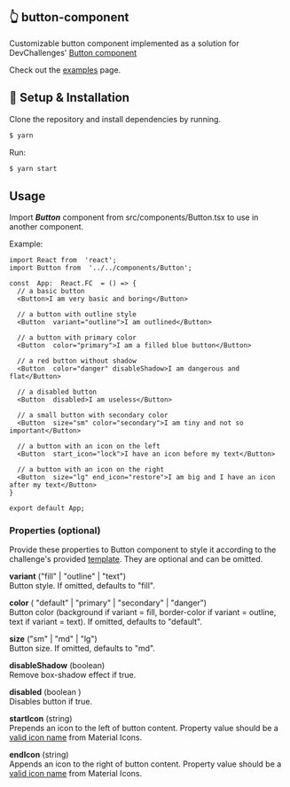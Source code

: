 ## :point_up_2: button-component

Customizable button component implemented as a solution for DevChallenges' [Button component](https://devchallenges.io/challenges/ohgVTyJCbm5OZyTB2gNY)

Check out the [examples](https://button-component-77489.web.app/) page.

## :wrench: Setup & Installation

Clone the repository and install dependencies by running.

```sh
$ yarn
```

Run:
```sh
$ yarn start
```

## Usage
Import ***Button*** component from src/components/Button.tsx to use in another component. 

Example:
````tsx
import React from  'react';
import Button from  '../../components/Button';
  
const  App:  React.FC  = () => {
  // a basic button
  <Button>I am very basic and boring</Button> 

  // a button with outline style
  <Button  variant="outline">I am outlined</Button>

  // a button with primary color
  <Button  color="primary">I am a filled blue button</Button>

  // a red button without shadow
  <Button  color="danger" disableShadow>I am dangerous and flat</Button>

  // a disabled button
  <Button  disabled>I am useless</Button>

  // a small button with secondary color
  <Button  size="sm" color="secondary">I am tiny and not so important</Button>

  // a button with an icon on the left
  <Button  start_icon="lock">I have an icon before my text</Button>

  // a button with an icon on the right
  <Button  size="lg" end_icon="restore">I am big and I have an icon after my text</Button>
}

export default App;
````

### Properties (optional)
Provide these properties to Button component to style it according to the challenge's provided [template](https://www.figma.com/file/vfMDJhGGnqfaskO2aud06o). They are optional and can be omitted.

**variant** ("fill" | "outline" | "text")  
Button style. If omitted, defaults to "fill".

**color** ( "default" | "primary" | "secondary" | "danger")  
Button color (background if variant = fill, border-color if variant = outline, text if variant = text). 
If omitted, defaults to "default".

**size** ("sm" | "md" | "lg")  
Button size. If omitted, defaults to "md".

**disableShadow** (boolean)  
Remove box-shadow effect if true.

**disabled** (boolean )  
Disables button if true.

**startIcon** (string)  
Prepends an icon to the left of button content. Property value should be a [valid icon name](https://material.io/resources/icons/?style=baseline) from Material Icons.

**endIcon** (string)  
Appends an icon to the right of button content. Property value should be a [valid icon name](https://material.io/resources/icons/?style=baseline) from Material Icons.
